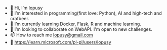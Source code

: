- 👋 Hi, I’m lopusy
- 👀 I’m interested in programming(first love: Python), AI and high-tech and crafbeer.
- 🌱 I’m currently learning Docker, Flask, R and machine learning.
- 💞️ I’m looking to collaborate on WebAPI. I'm open to new challenges.
- 📫 How to reach me lopusy@gmail.com
- 👀 https://learn.microsoft.com/pl-pl/users/lopusy


<!---
BBlopusy/BBlopusy is a ✨ special ✨ repository because its `README.md` (this file) appears on your GitHub profile.
You can click the Preview link to take a look at your changes.
--->
